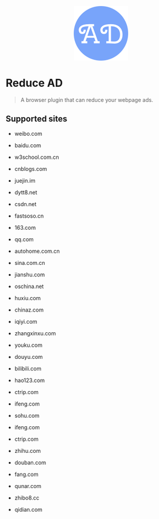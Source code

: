 <p align="center">
    <img width="144" src="https://raw.githubusercontent.com/w3cmark/reduce-ad/master/icon.png">
</p>

# Reduce AD

> A browser plugin that can reduce your webpage ads.

## Supported sites

+ weibo.com

+ baidu.com

+ w3school.com.cn 

+ cnblogs.com

+ juejin.im

+ dytt8.net

+ csdn.net 

+ fastsoso.cn

+ 163.com

+ qq.com 

+ autohome.com.cn

+ sina.com.cn

+ jianshu.com

+ oschina.net

+ huxiu.com

+ chinaz.com

+ iqiyi.com

+ zhangxinxu.com

+ youku.com

+ douyu.com

+ bilibili.com

+ hao123.com

+ ctrip.com

+ ifeng.com

+ sohu.com

+ ifeng.com

+ ctrip.com

+ zhihu.com

+ douban.com

+ fang.com

+ qunar.com

+ zhibo8.cc

+ qidian.com